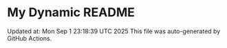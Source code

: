 # My Dynamic README
Updated at: Mon Sep  1 23:18:39 UTC 2025
This file was auto-generated by GitHub Actions.
